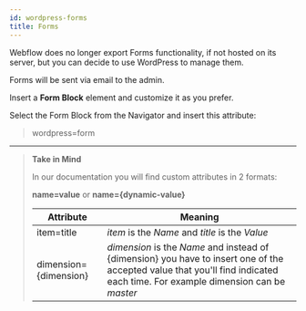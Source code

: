 ```yaml
---
id: wordpress-forms
title: Forms
---
```


Webflow does no longer export Forms functionality, if not hosted on its server, but you can decide to use WordPress to manage them.

Forms will be sent via email to the admin.

Insert a **Form Block** element and customize it as you prefer.

Select the Form Block from the Navigator and insert this attribute:

> wordpress=form




---------
> **Take in Mind**
>
> In our documentation you will find custom attributes in 2 formats:
>
> **name=value** or **name={dynamic-value}**
>
>
> **Attribute**             | **Meaning** | 
> -------------             | --------------- |
> | item=title              | *item* is the *Name* and *title* is the *Value* |
> | dimension={dimension}   | *dimension* is the *Name* and instead of {dimension} you have to insert one of the accepted value that you'll find indicated each time. For example dimension can be *master*|